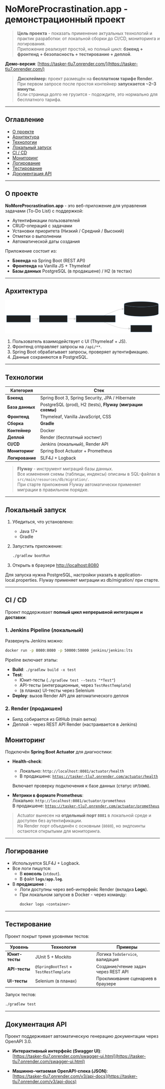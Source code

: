 # NoMoreProcrastination.app - демонстрационный проект

> **Цель проекта** - показать применение актуальных технологий и практик разработки: от локальной сборки до CI/CD, мониторинга и логирования.  
> Приложение реализует простой, но полный цикл: **бэкенд + фронтенд + безопасность + тестирование + деплой**.

**Демо-версия**: [https://tasker-tlu7.onrender.com/](https://tasker-tlu7.onrender.com/)
> **Дисклеймер:** проект размещён на **бесплатном тарифе Render**.  
> При первом запросе после простоя контейнер **запускается ~2–3 минуты**.  
> Если страница долго не грузится - подождите, это нормально для бесплатного тарифа.

---

## Оглавление

- [О проекте](#о-проекте)
- [Архитектура](#архитектура)
- [Технологии](#технологии)
- [Локальный запуск](#локальный-запуск)
- [CI / CD](#ci--cd)
- [Мониторинг](#мониторинг)
- [Логирование](#логирование)
- [Тестирование](#тестирование)
- [Документация API](#документация-api)

---

## О проекте

**NoMoreProcrastination.app** - это веб-приложение для управления задачами (To-Do List) с поддержкой:
- Аутентификации пользователей
- CRUD-операций с задачами
- Установки приоритета (Низкий / Средний / Высокий)
- Отметки о выполнении
- Автоматической даты создания

Приложение состоит из:
- **Бэкенда** на Spring Boot (REST API)
- **Фронтенда** на Vanilla JS + Thymeleaf
- **Базы данных** PostgreSQL (в продакшене) / H2 (в тестах)

---

## Архитектура

![architecture.svg](src/main/resources/static/images/architecture.svg)

1. Пользователь взаимодействует с UI (Thymeleaf + JS).
2. Фронтенд отправляет запросы на `/api/**`.
3. Spring Boot обрабатывает запросы, проверяет аутентификацию.
4. Данные сохраняются в PostgreSQL.

---

## Технологии

| Категория       | Стек                                                                 |
|------------------|----------------------------------------------------------------------|
| **Бэкенд**       | Spring Boot 3, Spring Security, JPA / Hibernate                      |
| **База данных**  | PostgreSQL (prod), H2 (tests), **Flyway (миграции схемы)**           |
| **Фронтенд**     | Thymeleaf, Vanilla JavaScript, CSS                                   |
| **Сборка**       | **Gradle**                                                           |
| **Контейнер**    | Docker                                                               |
| **Деплой**       | Render (бесплатный хостинг)                                          |
| **CI/CD**        | Jenkins (локальный), Render API                                      |
| **Мониторинг**   | Spring Boot Actuator + Prometheus                                    |
| **Логирование**  | SLF4J + Logback                                                      |

> **Flyway** - инструмент миграций базы данных.  
> Все изменения схемы (таблицы, индексы) описаны в SQL-файлах в `src/main/resources/db/migration/`.  
> При старте приложения Flyway автоматически применяет миграции в правильном порядке.

---

## Локальный запуск

1. Убедиться, что установлено:
    - Java 17+
    - Gradle 

2. Запустить приложение:
   ```bash
   ./gradlew bootRun
3. Открыть в браузере   [http://localhost:8080](http://localhost:8080)

 Для запуска нужна PostgreSQL, настройки указать в application-local.properties.
 Flyway применяет миграции из db/migration/ при старте.

---

## CI / CD

Проект поддерживает **полный цикл непрерывной интеграции и доставки**:

### 1. **Jenkins Pipeline** (локальный)
Развернуть Jenkins можно:
```bash
docker run -p 8080:8080 -p 50000:50000 jenkins/jenkins:lts
```

Pipeline включает этапы:
- **Build**: `./gradlew build -x test`
- **Test**:
    - Юнит-тесты (`./gradlew test --tests "*Test"`)
    - API-тесты (интеграционные, через `TestRestTemplate`)
    - (в планах) UI-тесты через Selenium
- **Deploy**: вызов Render API для автоматического деплоя

### 2. **Render (продакшен)**
- Билд собирается из GitHub (main ветка)
- Деплой - через REST API Render (настраивается в Jenkins)

## Мониторинг

Подключён **Spring Boot Actuator** для диагностики:

- **Health-check**:  
  -  Локально: `http://localhost:8081/actuator/health`  
  -  В продакшене: [`https://tasker-tlu7.onrender.com/actuator/health`](https://tasker-tlu7.onrender.com/actuator/health)  
  
  Включает проверку подключения к базе данных (статус `UP`/`DOWN`).

- **Метрики в формате Prometheus**:  
   Локально: `http://localhost:8081/actuator/prometheus`  
   В продакшене: [`https://tasker-tlu7.onrender.com/actuator/prometheus`](https://tasker-tlu7.onrender.com/actuator/prometheus)

>  Actuator вынесен на **отдельный порт `8081`** в локальной среде и доступен без аутентификации.  
> На Render порт объединён с основным (`8080`), но эндпоинты остаются открытыми для мониторинга.

---

## Логирование

- Используется SLF4J + Logback.
- Все логи пишутся:
    - В **консоль** (`stdout`).
    - В файл **`logs/app.log`**.
- В **продакшене** :
    - Логи доступны через веб-интерфейс Render (вкладка **Logs**).
    - При локальном запуске в Docker - через команду:
      ```bash
      docker logs <container>
      ```

---

## Тестирование

Проект покрыт тремя уровнями тестов:

| Уровень        | Технология                             | Примеры                                      |
|----------------|----------------------------------------|----------------------------------------------|
| **Юнит-тесты** | JUnit 5 + Mockito                      | Логика `TodoService`, валидация              |
| **API-тесты**  | `@SpringBootTest` + `TestRestTemplate` | Создание/чтение задач через REST API |
| **UI-тесты**   | Selenium (в планах)                    | Прокликивание сценариев в браузере           |

Запуск тестов:
```bash
./gradlew test
```

---

## Документация API

Проект поддерживает автоматическую генерацию документации через OpenAPI 3.0.

- **Интерактивный интерфейс (Swagger UI)**:  
 [https://tasker-tlu7.onrender.com/swagger-ui.html](https://tasker-tlu7.onrender.com/swagger-ui.html)

- **Машинно-читаемая OpenAPI-спека (JSON)**:  
 [https://tasker-tlu7.onrender.com/v3/api-docs](https://tasker-tlu7.onrender.com/v3/api-docs)
